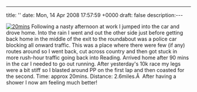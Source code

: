---
title: ''
date: Mon, 14 Apr 2008 17:57:59 +0000
draft: false
description:---

[![](/shared/2008/04/20mins.jpg "20mins")](/shared/2008/04/20mins.jpg) Following a nasty afternoon at work I jumped into the car and drove home. Into the rain I went and out the other side just before getting back home in the middle of the exit to the roundabout was a police car blocking all onward traffic. This was a place where there were few (if any) routes around so I went back, cut across country and then got stuck in more rush-hour traffic going back into Reading. Arrived home after 90 mins in the car I needed to go out running. After yesterday's 10k race my legs were a bit stiff so I blasted around PP on the first lap and then coasted for the second. Time: approx 20mins. Distance: 2.6miles.Â  After having a shower I now am feeling much better!